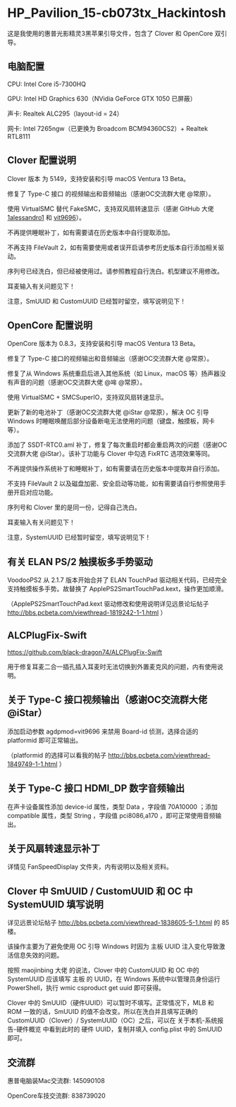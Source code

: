 # HP_Pavilion_15-cb073tx_Hackintosh

这是我使用的惠普光影精灵3黑苹果引导文件，包含了 Clover 和 OpenCore 双引导。

## 电脑配置

CPU: Intel Core i5-7300HQ

GPU: Intel HD Graphics 630（NVidia GeForce GTX 1050 已屏蔽）

声卡: Realtek ALC295（layout-id = 24）

网卡: Intel 7265ngw（已更换为 Broadcom BCM94360CS2）+ Realtek RTL8111

## Clover 配置说明

Clover 版本 为 5149，支持安装和引导 macOS Ventura 13 Beta。

修复了 Type-C 接口 的视频输出和音频输出（感谢OC交流群大佬 @常原）。

使用 VirtualSMC 替代 FakeSMC，支持双风扇转速显示（感谢 GitHub 大佬 [1alessandro1](https://github.com/1alessandro1) 和 [vit9696](https://github.com/vit9696)）。

不再提供睡眠补丁，如有需要请在历史版本中自行提取添加。

不再支持 FileVault 2，如有需要使用或者误开启请参考历史版本自行添加相关驱动。

序列号已经洗白，但已经被使用过。请参照教程自行洗白。机型建议不用修改。

耳麦输入有关问题见下！

注意，SmUUID 和 CustomUUID 已经暂时留空，填写说明见下！

## OpenCore 配置说明

OpenCore 版本为 0.8.3，支持安装和引导 macOS Ventura 13 Beta。

修复了 Type-C 接口的视频输出和音频输出（感谢OC交流群大佬 @常原）。

修复了从 Windows 系统重启后进入其他系统（如 Linux，macOS 等）扬声器没有声音的问题（感谢OC交流群大佬 @哞 @常原）。

使用 VirtualSMC + SMCSuperIO，支持双风扇转速显示。

更新了新的电池补丁（感谢OC交流群大佬 @iStar @常原），解决 OC 引导 Windows 时睡眠唤醒后部分设备断电无法使用的问题（键盘，触摸板，网卡等）。

添加了 SSDT-RTC0.aml 补丁，修复了每次重启时都会重启两次的问题（感谢OC交流群大佬 @iStar）。该补丁功能与 Clover 中勾选 FixRTC 选项效果等同。

不再提供操作系统补丁和睡眠补丁，如有需要请在历史版本中提取并自行添加。

不支持 FileVault 2 以及磁盘加密、安全启动等功能，如有需要请自行参照使用手册开启对应功能。

序列号和 Clover 里的是同一份，记得自己洗白。

耳麦输入有关问题见下！

注意，SystemUUID 已经暂时留空，填写说明见下！

## 有关 ELAN PS/2 触摸板多手势驱动

VoodooPS2 从 2.1.7 版本开始合并了 ELAN TouchPad 驱动相关代码，已经完全支持触摸板多手势。故替换了 ApplePS2SmartTouchPad.kext，操作更加顺滑。

（ApplePS2SmartTouchPad.kext 驱动修改和使用说明详见远景论坛帖子 http://bbs.pcbeta.com/viewthread-1819242-1-1.html ）

## ALCPlugFix-Swift

https://github.com/black-dragon74/ALCPlugFix-Swift

用于修复耳麦二合一插孔插入耳麦时无法切换到外置麦克风的问题，内有使用说明。

## 关于 Type-C 接口视频输出（感谢OC交流群大佬 @iStar）

添加启动参数 agdpmod=vit9696 来禁用 Board-id 侦测，选择合适的 platformid 即可正常输出。

（platformid 的选择可以看我的帖子 http://bbs.pcbeta.com/viewthread-1849749-1-1.html ）

## 关于 Type-C 接口 HDMI_DP 数字音频输出

在声卡设备属性添加 device-id 属性，类型 Data ，字段值 70A10000 ；添加 compatible 属性，类型 String ，字段值 pci8086,a170 ，即可正常使用音频输出。

## 关于风扇转速显示补丁

详情见 FanSpeedDisplay 文件夹，内有说明以及相关资料。

## Clover 中 SmUUID / CustomUUID 和 OC 中 SystemUUID 填写说明

详见远景论坛帖子 http://bbs.pcbeta.com/viewthread-1838605-5-1.html 的 85 楼。

该操作主要为了避免使用 OC 引导 Windows 时因为 主板 UUID 注入变化导致激活信息失效的问题。

按照 maojinbing 大佬 的说法，Clover 中的 CustomUUID 和 OC 中的 SystemUUID 应该填写 主板 的 UUID，在 Windows 系统中以管理员身份运行 PowerShell，执行 wmic csproduct get uuid 即可获得。

Clover 中的 SmUUID（硬件UUID）可以暂时不填写。正常情况下，MLB 和 ROM 一致的话，SmUUID 的值不会改变。所以在洗白并且填写正确的 CustomUUID（Clover）/ SystemUUID（OC）之后，可以在 关于本机-系统报告-硬件概览 中看到此时的 硬件 UUID，复制并填入 config.plist 中的 SmUUID 即可。

## 交流群

惠普电脑装Mac交流群: 145090108

OpenCore车技交流群: 838739020
